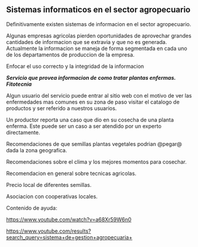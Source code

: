 Sistemas informaticos en el sector agropecuario
-------------

Definitivamente existen sistemas de informacion en el sector agropecuario. 

Algunas empresas agricolas pierden oportunidades de aprovechar  grandes cantidades de informacion que se extravia y que no es generada. Actualmente la informacion se maneja de forma segmentada en cada uno de los departamentos de produccion de la empresa. 

Enfocar el uso correcto y la integridad de la informacion 



***Servicio que provea  informacion de como tratar plantas enfermas. Fitotecnia***

Algun usuario del servicio puede entrar al sitio web con el motivo de ver las enfermedades mas comunes en su zona de paso visitar el catalogo 
de productos y ser referido a nuestros usuarios.

Un productor reporta una caso que dio en su cosecha de una planta enferma. Este puede ser un caso a ser atendido por un experto directamente. 
 
Recomendaciones de que semillas plantas vegetales podrian @pegar@ dada la zona geografica.

Recomendaciones sobre el clima y los mejores momentos para cosechar.  

Recomendacion en general sobre tecnicas agricolas.

Precio local de diferentes semillas. 

Asociacion con cooperativas locales. 




Contenido de ayuda:

https://www.youtube.com/watch?v=a68Xr59W6n0

https://www.youtube.com/results?search_query=sistema+de+gestion+agropecuaria+

